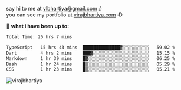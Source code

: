 say hi to me at [vlbhartiya@gmail.com](mailto:vlbhartiya@gmail.com) :)<br/>
you can see my portfolio at [virajbhartiya.com](https://virajbhartiya.com) :D<br/>


🚀 **what i have been up to:**

<!--START_SECTION:waka-->

```txt
Total Time: 26 hrs 7 mins

TypeScript   15 hrs 43 mins  ██████████████▓░░░░░░░░░░   59.02 %
Dart         4 hrs 2 mins    ███▓░░░░░░░░░░░░░░░░░░░░░   15.15 %
Markdown     1 hr 39 mins    █▓░░░░░░░░░░░░░░░░░░░░░░░   06.25 %
Bash         1 hr 24 mins    █▒░░░░░░░░░░░░░░░░░░░░░░░   05.29 %
CSS          1 hr 23 mins    █▒░░░░░░░░░░░░░░░░░░░░░░░   05.21 %
```

<!--END_SECTION:waka-->

<p align="left"> <img src="https://komarev.com/ghpvc/?username=virajbhartiya&color=blue" alt="virajbhartiya" /> </p>
